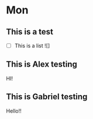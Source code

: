 # Mon

## This is a test
- [ ] This is a list
![]

## This is Alex testing
HI!


## This is Gabriel testing
Hello!!

